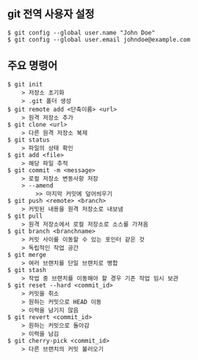 ## git 전역 사용자 설정
    $ git config --global user.name "John Doe"
    $ git config --global user.email johndoe@example.com

## 주요 명령어
    $ git init
        > 저장소 초기화
        > .git 폴더 생성
    $ git remote add <단축이름> <url>
        > 원격 저장소 추가
    $ git clone <url>
        > 다른 원격 저장소 복제
    $ git status
        > 파일의 상태 확인
    $ git add <file>
        > 해당 파일 추적
    $ git commit -m <message>
        > 로컬 저장소 변동사항 저장
        > --amend
            >> 마지막 커밋에 덮어씌우기
    $ git push <remote> <branch>
        > 커밋된 내용을 원격 저장소로 내보냄
    $ git pull
        > 원격 저장소에서 로컬 저장소로 소스를 가져옴
    $ git branch <branchname>
        > 커밋 사이를 이동할 수 있는 포인터 같은 것
        > 독립적인 작업 공간
    $ git merge
        > 여러 브랜치를 단일 브랜치로 병합
    $ git stash
        > 작업 중 브랜치를 이동해야 할 경우 기존 작업 임시 보관
    $ git reset --hard <commit_id>
        > 커밋을 취소
        > 원하는 커밋으로 HEAD 이동
        > 이력을 남기지 않음
    $ git revert <commit_id>
        > 원하는 커밋으로 돌아감
        > 이력을 남김
    $ git cherry-pick <commit_id>
        > 다른 브랜치의 커밋 불러오기
